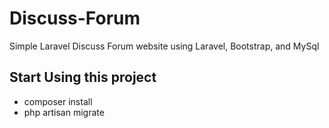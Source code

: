# Discuss-Forum
Simple Laravel Discuss Forum website using Laravel, Bootstrap, and MySql


## Start Using this project

- composer install
- php artisan migrate
